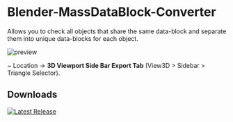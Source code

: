 # Blender-MassDataBlock-Converter
Allows you to check all objects that share the same data-block and separate them into unique data-blocks for each object.

![preview](https://github.com/user-attachments/assets/2ddf53a9-8601-4709-8bec-0de763473a2d)

~ Location -> **3D Viewport Side Bar Export Tab** (View3D > Sidebar > Triangle Selector).

## Downloads
[![Latest Release](https://badgen.net/badge/Latest%20Release/1.1.0/green?icon=github)](https://github.com/leonardostefanello/Blender-MassDataBlock-Converter/releases/tag/1.1.0)
